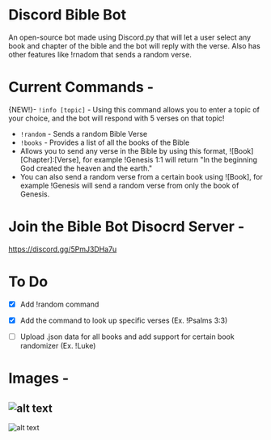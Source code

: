 # Discord Bible Bot
An open-source bot made using Discord.py that will let a user select any book and chapter of the bible and the bot will reply with the verse. Also has other features like !rnadom that sends a random verse.

# Current Commands - 
{NEW!}- `!info [topic]` - Using this command allows you to enter a topic of your choice, and the bot will respond with 5 verses on that topic!
- `!random` - Sends a random Bible Verse
- `!books` - Provides a list of all the books of the Bible
- Allows you to send any verse in the Bible by using this format, ![Book] [Chapter]:[Verse], for example !Genesis 1:1 will return "In the beginning God created the heaven and the earth."
- You can also send a random verse from a certain book using ![Book], for example !Genesis will send a random verse from only the book of Genesis.

# Join the Bible Bot Disocrd Server -
https://discord.gg/5PmJ3DHa7u

# To Do

- [x] Add !random command
- [x] Add the command to look up specific verses (Ex. !Psalms 3:3) 
- [ ] Upload .json data for all books and add support for certain book randomizer (Ex. !Luke) 


# Images - 
![alt text](https://media.discordapp.net/attachments/1067344909578813460/1068364377813692426/image.png)
------
![alt text](https://media.discordapp.net/attachments/1067344909578813460/1068364938030100510/image.png)
